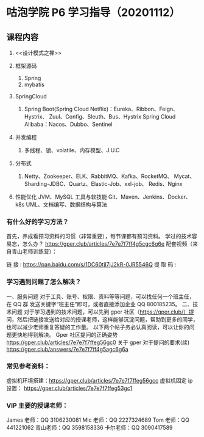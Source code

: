 # 咕泡学院 P6 学习指导（20201112）

## 课程内容

1. <<设计模式之禅>>
2. 框架源码
   1. Spring
   2. mybatis

3. SpringCloud
   1. Spring Boot(Spring Cloud Netflix)：Eureka、Ribbon、Feign、Hystrix、
   Zuul、Config、Sleuth、Bus、Hystrix
   Spring Cloud Alibaba：Nacos、Dubbo、Sentinel

4. 并发编程 
   1. 多线程、锁、volatile、内存模型、J.U.C

5. 分布式 
   1. Netty、Zookeeper、ELK、RabbitMQ、Kafka、RocketMQ、
   Mycat、Sharding-JDBC、Quartz、Elastic-Job、xxl-job、
   Redis、Nginx
6. 性能优化 JVM、MySQL
   工具与软技能 Git、Maven、Jenkins、Docker、k8s
   UML、文档编写、数据结构与算法

### 有什么好的学习方法？

   首先，养成看预习资料的习惯（非常重要），每节课都有预习资料。
   学过的技术容易忘，怎么办？
   https://gper.club/articles/7e7e7f7ff4g5cgc6g6e
   配套视频（来自青山老师训练营）：


   链 接 : https://pan.baidu.com/s/1DC60tjl7jJ2kR-0JR5546Q 提 取 码 :

### 学习遇到问题了怎么解决？
   一、服务问题
   对于工具、账号、权限、资料等等问题，可以找任何一个班主任，在 QQ 群
   发送关键字“班主任”即可，或者直接添加企业 QQ 800185235。
   二、技术问题
   对于学习遇到的技术问题，可以先到 gper 社区（https://gper.club/）提
   问，然后把链接发送给对应的授课老师，这样能够沉淀问题，帮助到更多的同学，
   也可以减少老师重复答疑的工作量。
   以下两个帖子务必认真阅读，可以让你的问题更快地得到解决。
   Gper 社区提问的正确姿势
   https://gper.club/articles/7e7e7f7ffeg56gc0
   关于 gper 对于提问的要求(续)
   https://gper.club/answers/7e7e7f7ff4g5agc6g6a

### 常见参考资料：
   虚拟机环境搭建：https://gper.club/articles/7e7e7f7ffeg56gcc
   虚拟机固定 ip 设置： https://gper.club/articles/7e7e7f7ffeg53gc1

### VIP 主要的授课老师：

   James 老师：QQ 3106230081
   Mic 老师：QQ 2227324689
   Tom 老师：QQ 441221062
   青山老师：QQ 3598158336
   卡尔老师：QQ 3090417589